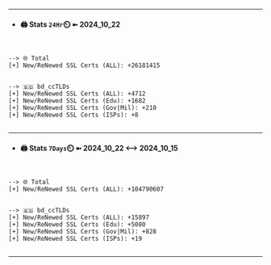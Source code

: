 

---
- #### 🖨️ **Stats** `24Hr`⏲️ ➼ 2024_10_22
```console


--> 🌐 Total
[+] New/ReNewed SSL Certs (ALL): +26181415


--> 🇧🇩 bd_ccTLDs
[+] New/ReNewed SSL Certs (ALL): +4712
[+] New/ReNewed SSL Certs (Edu): +1682
[+] New/ReNewed SSL Certs (Gov|Mil): +210
[+] New/ReNewed SSL Certs (ISPs): +8


```

---
- #### 🖨️ **Stats** `7Days`⏲️ ➼ 2024_10_22 <--> 2024_10_15
```console


--> 🌐 Total
[+] New/ReNewed SSL Certs (ALL): +104790607


--> 🇧🇩 bd_ccTLDs
[+] New/ReNewed SSL Certs (ALL): +15897
[+] New/ReNewed SSL Certs (Edu): +5080
[+] New/ReNewed SSL Certs (Gov|Mil): +828
[+] New/ReNewed SSL Certs (ISPs): +19


```

---

